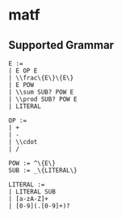 # matf

## Supported Grammar

```
E :=
| E OP E
| \\frac\{E\}\{E\}
| E POW
| \\sum SUB? POW E
| \\prod SUB? POW E
| LITERAL

OP :=
| +
| -
| \\cdot
| /

POW := ^\{E\}
SUB := _\{LITERAL\}

LITERAL :=
| LITERAL SUB
| [a-zA-Z]+
| [0-9](.[0-9]+)?
```

